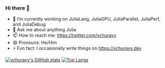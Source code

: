 ### Hi there 👋

- 🔭 I’m currently working on JuliaLang, JuliaGPU, JuliaParallel, JuliaPerf, and JuliaDebug
- 💬 Ask me about anything Julia
- 📫 How to reach me: https://twitter.com/vchuravy
- 😄 Pronouns: He/Him
- ⚡ Fun fact: I occasionally write things on https://vchuravy.dev

[![vchuravy's GitHub stats](https://github-readme-stats.vercel.app/api?username=vchuravy)](https://github.com/anuraghazra/github-readme-stats)
[![Top Langs](https://github-readme-stats.vercel.app/api/top-langs/?username=anuraghazra&layout=compact)](https://github.com/anuraghazra/github-readme-stats)

